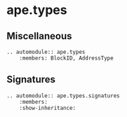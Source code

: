 # ape.types

## Miscellaneous

```{eval-rst}
.. automodule:: ape.types
    :members: BlockID, AddressType
```

## Signatures

```{eval-rst}
.. automodule:: ape.types.signatures
    :members:
    :show-inheritance:
```
